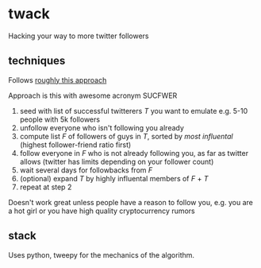 # twack
Hacking your way to more twitter followers

## techniques

Follows [roughly this approach](https://mng.lincolnwdaniel.com/how-i-grew-from-300-to-5k-followers-in-just-3-weeks-2436528da845#.hjqoqzvr2)

Approach is this with awesome acronym SUCFWER

 1. seed with list of successful twitterers _T_ you want to emulate e.g. 5-10 people with 5k followers
 2. unfollow everyone who isn't following you already
 3. compute list _F_ of followers of guys in _T_, sorted by *most influental* (highest follower-friend ratio first)
 4. follow everyone in _F_ who is not already following you, as far as twitter allows (twitter has limits depending on your follower count)
 5. wait several days for followbacks from _F_
 6. (optional) expand _T_ by highly influental members of _F_ + _T_
 7. repeat at step 2

Doesn't work great unless people have a reason to follow you, e.g. you are a hot girl or you have high quality cryptocurrency rumors

## stack

Uses python, tweepy for the mechanics of the algorithm.
